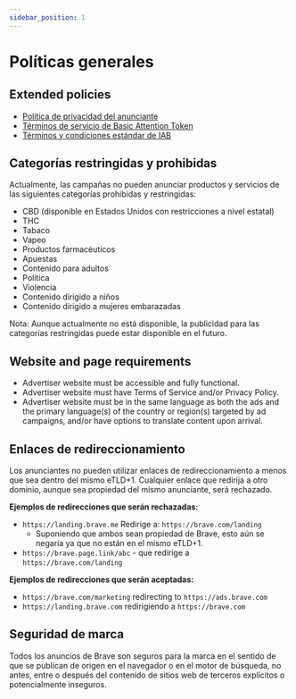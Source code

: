```yaml
---
sidebar_position: 1
---
```


# Políticas generales

## Extended policies

- [Política de privacidad del anunciante](https://brave.com/privacy/advertiser/)
- [Términos de servicio de Basic Attention Token](https://basicattentiontoken.org/advertiser-terms-of-service/)
- [Términos y condiciones estándar de IAB](https://www.iab.com/wp-content/uploads/2015/06/IAB_4As-tsandcs-FINAL.pdf)

## Categorías restringidas y prohibidas

Actualmente, las campañas no pueden anunciar productos y servicios de las siguientes categorías prohibidas y restringidas:

- CBD (disponible en Estados Unidos con restricciones a nivel estatal)
- THC
- Tabaco
- Vapeo
- Productos farmacéuticos
- Apuestas
- Contenido para adultos
- Política
- Violencia
- Contenido dirigido a niños
- Contenido dirigido a mujeres embarazadas

Nota: Aunque actualmente no está disponible, la publicidad para las categorías restringidas puede estar disponible en el futuro.

## Website and page requirements

- Advertiser website must be accessible and fully functional.
- Advertiser website must have Terms of Service and/or Privacy Policy.
- Advertiser website must be in the same language as both the ads and the primary language(s) of the country or region(s) targeted by ad campaigns, and/or have options to translate content upon arrival.

## Enlaces de redireccionamiento

Los anunciantes no pueden utilizar enlaces de redireccionamiento a menos que sea dentro del mismo eTLD+1. Cualquier enlace que redirija a otro dominio, aunque sea propiedad del mismo anunciante, será rechazado.

**Ejemplos de redirecciones que serán rechazadas:**

- `https://landing.brave.me` Redirige a: `https://brave.com/landing`
  - Suponiendo que ambos sean propiedad de Brave, esto aún se negaría ya que no están en el mismo eTLD+1.
- `https://brave.page.link/abc` - que redirige a `https://brave.com/landing`

**Ejemplos de redirecciones que serán aceptadas:**

- `https://brave.com/marketing` redirecting to `https://ads.brave.com`
- `https://landing.brave.com` redirigiendo a `https://brave.com`

## Seguridad de marca

Todos los anuncios de Brave son seguros para la marca en el sentido de que se publican de origen en el navegador o en el motor de búsqueda, no antes, entre o después del contenido de sitios web de terceros explícitos o potencialmente inseguros.

